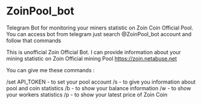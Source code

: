 # ZoinPool_bot
Telegram Bot for monitoring your miners statistic on Zoin Coin Official Pool. You can access bot from telegram just search @ZoinPool_bot account and follow that commands

This is unofficial Zoin Official Bot. I can provide information about your mining statistic on Zoin Official mining Pool https://zoin.netabuse.net

You can give me these commands :

/set API_TOKEN - to set your pool account
/s - to give you information about pool and coin statistics
/b - to show your balance information
/w - to show your workers statistics
/p - to show your latest price of Zoin Coin
